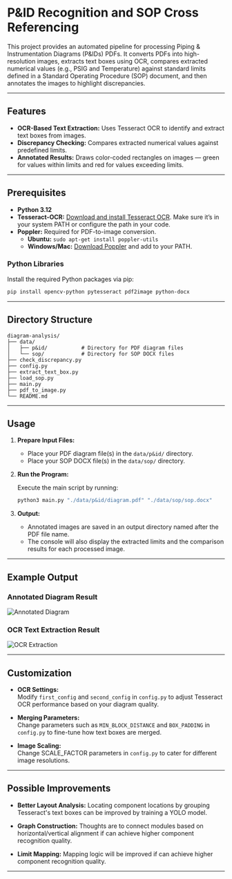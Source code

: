 # P&ID Recognition and SOP Cross Referencing

This project provides an automated pipeline for processing Piping & Instrumentation Diagrams (P&IDs) PDFs. It converts PDFs into high-resolution images, extracts text boxes using OCR, compares extracted numerical values (e.g., PSIG and Temperature) against standard limits defined in a Standard Operating Procedure (SOP) document, and then annotates the images to highlight discrepancies.

---

## Features

- **OCR-Based Text Extraction:** Uses Tesseract OCR to identify and extract text boxes from images.
- **Discrepancy Checking:** Compares extracted numerical values against predefined limits.
- **Annotated Results:** Draws color-coded rectangles on images — green for values within limits and red for values exceeding limits.

---

## Prerequisites

- **Python 3.12**
- **Tesseract-OCR:** [Download and install Tesseract OCR](https://github.com/tesseract-ocr/tesseract). Make sure it’s in your system PATH or configure the path in your code.
- **Poppler:** Required for PDF-to-image conversion.  
  - **Ubuntu:** `sudo apt-get install poppler-utils`  
  - **Windows/Mac:** [Download Poppler](http://blog.alivate.com.au/poppler-windows/) and add to your PATH.

### Python Libraries

Install the required Python packages via pip:

```bash
pip install opencv-python pytesseract pdf2image python-docx
```

---

## Directory Structure

```
diagram-analysis/
├── data/
│   ├── p&id/           # Directory for PDF diagram files
│   └── sop/            # Directory for SOP DOCX files
├── check_discrepancy.py
├── config.py
├── extract_text_box.py
├── load_sop.py
├── main.py
├── pdf_to_image.py
└── README.md
```

---

## Usage

1. **Prepare Input Files:**
   - Place your PDF diagram file(s) in the `data/p&id/` directory.
   - Place your SOP DOCX file(s) in the `data/sop/` directory.

2. **Run the Program:**

   Execute the main script by running:

   ```bash
   python3 main.py "./data/p&id/diagram.pdf" "./data/sop/sop.docx"
   ```

3. **Output:**
   - Annotated images are saved in an output directory named after the PDF file name.
   - The console will also display the extracted limits and the comparison results for each processed image.

---

## Example Output

### Annotated Diagram Result

![Annotated Diagram](images/page_1_analyzed.png)

### OCR Text Extraction Result

![OCR Extraction](images/page_1.png)

---

## Customization

- **OCR Settings:**  
  Modify `first_config` and `second_config` in `config.py` to adjust Tesseract OCR performance based on your diagram quality.

- **Merging Parameters:**  
  Change parameters such as `MIN_BLOCK_DISTANCE` and `BOX_PADDING` in `config.py` to fine-tune how text boxes are merged.

- **Image Scaling:**  
  Change SCALE_FACTOR parameters in `config.py` to cater for different image resolutions.

---

## Possible Improvements

- **Better Layout Analysis:**
  Locating component locations by grouping Tesseract's text boxes can be improved by training a YOLO model.

- **Graph Construction:**
  Thoughts are to connect modules based on horizontal/vertical alignment if can achieve higher component recognition quality.

- **Limit Mapping:**
  Mapping logic will be improved if can achieve higher component recognition quality.
---
